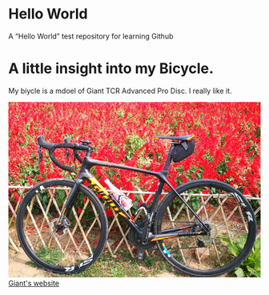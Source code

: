 # Hello World
A “Hello World” test repository for learning Github

# A little insight into my Bicycle.
My biycle is a mdoel of Giant TCR Advanced Pro Disc. I really like it.

![headshot](Bike.jpg)
[Giant's website](www.giant-bicycle.com)
